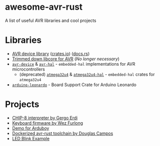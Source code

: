 # awesome-avr-rust
A list of useful AVR libraries and cool projects

# Libraries

* [AVR device library](https://github.com/avr-rust/avrd) ([crates.io](https://crates.io/crates/avrd)) ([docs.rs](https://docs.rs/avrd/))
* [Trimmed down libcore for AVR](https://github.com/gergoerdi/rust-avr-libcore-mini) (_No longer necessary_)
* [`avr-device`](https://github.com/Rahix/avr-device) & [`avr-hal`](https://github.com/Rahix/avr-hal) - `embedded-hal` implementations for AVR microcontrollers
  * (deprecated) [`atmega32u4`](https://github.com/Rahix/atmega32u4) & [`atmega32u4-hal`](https://github.com/Rahix/atmega32u4-hal) - `embedded-hal` crates for `atmega32u4`
* [`arduino-leonardo`](https://github.com/Rahix/arduino-leonardo) - Board Support Crate for Arduino Leonardo

# Projects

* [CHIP-8 interpreter by Gergo Erdi](https://github.com/gergoerdi/rust-avr-chip8-avr)
* [Keyboard firmware by Wez Furlong](https://github.com/wez/flutterby-rs)
* [Demo for Arduboy](https://github.com/simon-i1-h/arduboy-hello-rs)
* [Dockerized avr-rust toolchain by Douglas Campos](https://github.com/qmx/docker-avr-rust)
* [LED Blink Example](https://github.com/avr-rust/blink/)
